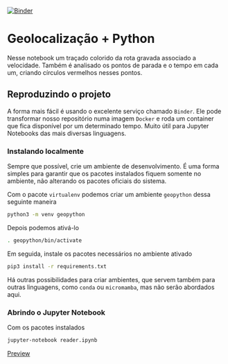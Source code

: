 [![Binder](https://mybinder.org/badge_logo.svg)](https://mybinder.org/v2/gh/cauachagas/gpx-reader/HEAD?filepath=reader.iypnb)


# Geolocalização + Python

Nesse notebook um traçado colorido da rota gravada associado a velocidade. Também é analisado os pontos de parada e o tempo em cada um, criando círculos vermelhos nesses pontos.

## Reproduzindo o projeto

A forma mais fácil é usando o excelente serviço chamado `Binder`. Ele pode transformar nosso repositório numa imagem `Docker` e roda um container que fica disponível por um determinado tempo. Muito útil para Jupyter Notebooks das mais diversas linguagens.


### Instalando localmente

Sempre que possível, crie um ambiente de desenvolvimento. É uma forma simples para garantir que os pacotes instalados fiquem somente no ambiente, não alterando os pacotes oficiais do sistema.


Com o pacote `virtualenv` podemos criar um ambiente `geopython` dessa seguinte maneira

```bash
python3 -m venv geopython
```
Depois podemos ativá-lo 

```bash
. geopython/bin/activate
```

Em seguida, instale os pacotes necessários no ambiente ativado

```bash
pip3 install -r requirements.txt
```

Há outras possibilidades para criar ambientes, que servem também para outras linguagens, como `conda` ou `micromamba`, mas não serão abordados aqui.


### Abrindo o Jupyter Notebook

Com os pacotes instalados

```bash
jupyter-notebook reader.ipynb
```

[Preview](https://nbviewer.jupyter.org/github/zhrcosta/gpx-reader/blob/master/reader.ipynb)